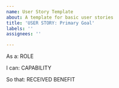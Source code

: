 ```yaml
---
name: User Story Template
about: A template for basic user stories
title: 'USER STORY: Primary Goal'
labels: ''
assignees: ''

---
```


As a: ROLE

I can: CAPABILITY

So that: RECEIVED BENEFIT
